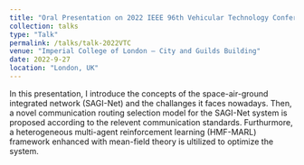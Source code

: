 ```yaml
---
title: "Oral Presentation on 2022 IEEE 96th Vehicular Technology Conference (VTC2022-Fall)"
collection: talks
type: "Talk"
permalink: /talks/talk-2022VTC
venue: "Imperial College of London – City and Guilds Building"
date: 2022-9-27
location: "London, UK"
---
```


[//]: # ([More information here]&#40;http://exampleurl.com&#41;)

In this presentation, I introduce the concepts of the space-air-ground integrated network (SAGI-Net) and the challanges it faces nowadays. Then, a novel communication routing selection model for the SAGI-Net system is proposed according to the relevent communication standards. Furthurmore, a heterogeneous multi-agent reinforcement learning (HMF-MARL) framework enhanced with mean-field theory is ultilized to optimize the system.